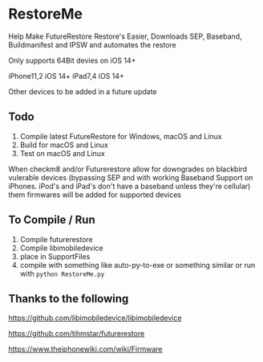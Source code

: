 # RestoreMe
 Help Make FutureRestore Restore's Easier, Downloads SEP, Baseband, Buildmanifest and IPSW and automates the restore

Only supports 64Bit devies on iOS 14+

iPhone11,2 iOS 14+ 
iPad7,4 iOS 14+

Other devices to be added in a future update

## Todo 

1) Compile latest FutureRestore for Windows, macOS and Linux
2) Build for macOS and Linux
3) Test on macOS and Linux

When checkm8 and/or Futurerestore allow for downgrades on blackbird vulerable devices (bypassing SEP and with working Baseband Support on iPhones. iPod's and iPad's don't have a baseband unless they're cellular) them firmwares will be added for supported devices

## To Compile / Run
1) Compile futurerestore 
2) Compile libimobiledevice
3) place in SupportFiles
4) compile with something like auto-py-to-exe or something similar or run with `python RestoreMe.py`

## Thanks to the following 

https://github.com/libimobiledevice/libimobiledevice

https://github.com/tihmstar/futurerestore

https://www.theiphonewiki.com/wiki/Firmware
